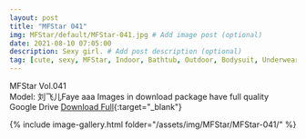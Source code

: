 ```yaml
---
layout: post
title: "MFStar 041"
img: MFStar/default/MFStar-041.jpg # Add image post (optional)
date: 2021-08-10 07:05:00
description: Sexy girl. # Add post description (optional)
tag: [cute, sexy, MFStar, Indoor, Bathtub, Outdoor, Bodysuit, Underwear, Cosplay, Big Tits, Tattoo, CHINAGIRLS]
---
```

MFStar Vol.041  
Model: 刘飞儿Faye   aaa
Images in download package have full quality                    
Google Drive [Download Full](http://gestyy.com/eoLfTI){:target="_blank"}

{% include image-gallery.html folder="/assets/img/MFStar/MFStar-041/" %}
